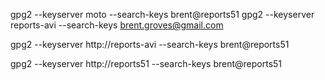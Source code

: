 gpg2 --keyserver moto --search-keys brent@reports51
gpg2 --keyserver reports-avi --search-keys brent.groves@gmail.com

gpg2 --keyserver http://reports-avi --search-keys brent@reports51

gpg2 --keyserver http://reports51 --search-keys brent@reports51
